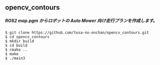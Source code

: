 ## opencv_contours    
  
##### ROS2 map.pgm からロボットの Auto Mower 向け走行プランを作成します。  

    $ git clone https://github.com/tosa-no-onchan/opencv_contours.git    
    $ cd opencv_contours    
    $ mkdir build    
    $ cd build    
    $ cmake ..    
    $ make    
    $ ./main3    
